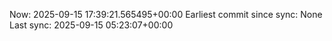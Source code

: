 Now: 2025-09-15 17:39:21.565495+00:00 Earliest commit since sync: None Last sync: 2025-09-15 05:23:07+00:00

